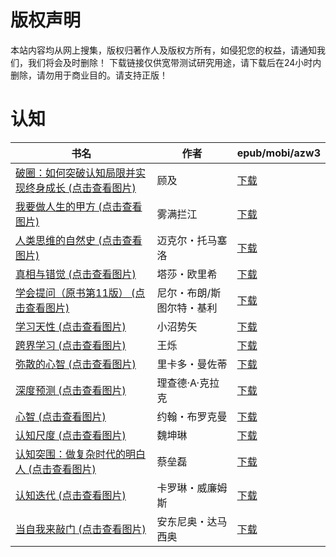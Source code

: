 # 版权声明

本站内容均从网上搜集，版权归著作人及版权方所有，如侵犯您的权益，请通知我们，我们将会及时删除！ 下载链接仅供宽带测试研究用途，请下载后在24小时内删除，请勿用于商业目的。请支持正版！

# 认知

| 书名 | 作者 | epub/mobi/azw3 |
| --- | --- | --- |
| [破圈：如何突破认知局限并实现终身成长 (点击查看图片)](https://www.dushupai.com/attachment/2024/06/12/ba6bec7127ffa2c6.jpg) | 顾及 | [下载](https://url89.ctfile.com/f/31084289-1375497148-fa747f?p=8866) |
| [我要做人生的甲方 (点击查看图片)](https://www.dushupai.com/attachment/2024/06/09/509802cec38513c7.jpg) | 雾满拦江 | [下载](https://url89.ctfile.com/f/31084289-1356987070-1ac86a?p=8866) |
| [人类思维的自然史 (点击查看图片)](https://www.dushupai.com/attachment/2024/06/09/374541b76a3c5e83.jpg) | 迈克尔・托马塞洛 | [下载](https://url89.ctfile.com/f/31084289-1356983137-5c8214?p=8866) |
| [真相与错觉 (点击查看图片)](https://www.dushupai.com/attachment/2024/06/09/6a99eb7e156be31e.jpg) | 塔莎・欧里希 | [下载](https://url89.ctfile.com/f/31084289-1357053745-5f95d8?p=8866) |
| [学会提问（原书第11版） (点击查看图片)](https://www.dushupai.com/attachment/2024/06/08/5b248b5f9dd60bfb.jpg) | 尼尔・布朗/斯图尔特・基利 | [下载](https://url89.ctfile.com/f/31084289-1357052875-2a1a1c?p=8866) |
| [学习天性 (点击查看图片)](https://www.dushupai.com/attachment/2024/06/08/7f408ce464791b77.jpg) | 小沼势矢 | [下载](https://url89.ctfile.com/f/31084289-1357051951-468fab?p=8866) |
| [跨界学习 (点击查看图片)](https://www.dushupai.com/attachment/2024/06/08/b1945484edb09e2b.jpg) | 王烁 | [下载](https://url89.ctfile.com/f/31084289-1357051273-53c63f?p=8866) |
| [弥散的心智 (点击查看图片)](https://www.dushupai.com/attachment/2024/06/07/5d5913a2fb717fd8.jpg) | 里卡多・曼佐蒂 | [下载](https://url89.ctfile.com/f/31084289-1357036519-b91ce8?p=8866) |
| [深度预测 (点击查看图片)](https://www.dushupai.com/attachment/2024/06/06/5a03e156061d60ee.jpg) | 理查德·A·克拉克 | [下载](https://url89.ctfile.com/f/31084289-1357033822-1e355a?p=8866) |
| [心智 (点击查看图片)](https://www.dushupai.com/attachment/2024/06/06/a6a1ba8d7e802b5c.jpg) | 约翰・布罗克曼  | [下载](https://url89.ctfile.com/f/31084289-1357031050-2272eb?p=8866) |
| [认知尺度 (点击查看图片)](https://www.dushupai.com/attachment/2024/06/06/fbee917efd640c92.jpg) | 魏坤琳 | [下载](https://url89.ctfile.com/f/31084289-1357030843-5db192?p=8866) |
| [认知突围：做复杂时代的明白人 (点击查看图片)](https://www.dushupai.com/attachment/2024/06/05/c32f092d4c3d1c97.jpg) | 蔡垒磊 | [下载](https://url89.ctfile.com/f/31084289-1357027300-3d7269?p=8866) |
| [认知迭代 (点击查看图片)](https://www.dushupai.com/attachment/2024/06/05/9839292cfeb9e51b.jpg) | 卡罗琳・威廉姆斯 | [下载](https://url89.ctfile.com/f/31084289-1357026163-614e24?p=8866) |
| [当自我来敲门 (点击查看图片)](https://www.dushupai.com/attachment/2024/06/03/644d0225fbfaf65b.jpg) | 安东尼奥・达马西奥 | [下载](https://url89.ctfile.com/f/31084289-1357017889-ef3bdf?p=8866) |
